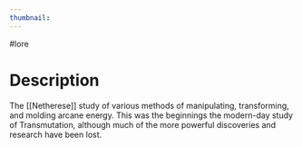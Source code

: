 ```yaml
---
thumbnail:
---
```

#lore
# Description
The [[Netherese]] study of various methods of manipulating, transforming, and molding arcane energy. This was the beginnings the modern-day study of Transmutation, although much of the more powerful discoveries and research have been lost.